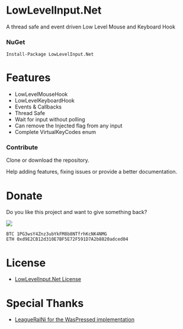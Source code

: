 # LowLevelInput.Net

A thread safe and event driven Low Level Mouse and Keyboard Hook

### NuGet

	Install-Package LowLevelInput.Net

# Features

- LowLevelMouseHook
- LowLevelKeyboardHook
- Events & Callbacks
- Thread Safe
- Wait for input without polling
- Can remove the Injected flag from any input
- Complete VirtualKeyCodes enum

### Contribute

Clone or download the repository.

Help adding features, fixing issues or provide a better documentation.

# Donate
Do you like this project and want to give something back?

[![](https://www.paypalobjects.com/en_US/i/btn/btn_donateCC_LG.gif)](https://www.paypal.com/cgi-bin/webscr?cmd=_s-xclick&hosted_button_id=YJDWMDUSM8KKQ)

```
BTC 1PG3wsY4Znz3ubYkFM8b8NTfrhKcNK4NMG
ETH 0xd9E2CB12d310E7BF5E72F591D7A2b8820adced04
```

# License

-  [LowLevelInput.Net License](https://github.com/michel-pi/LowLevelInput.Net/blob/master/LICENSE  "LowLevelInput.Net License")

# Special Thanks

-  [LeagueRaINi for the WasPressed implementation](https://github.com/LeagueRaINi  "LeagueRaINi for the WasPressed implementation")